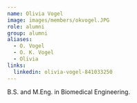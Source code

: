 ```yaml
---
name: Olivia Vogel
image: images/members/okvogel.JPG
role: alumni 
group: alumni
aliases:
  - O. Vogel
  - O. K. Vogel
  - Olivia
links:
  linkedin: olivia-vogel-841033250
---
```

B.S. and M.Eng. in Biomedical Engineering.


